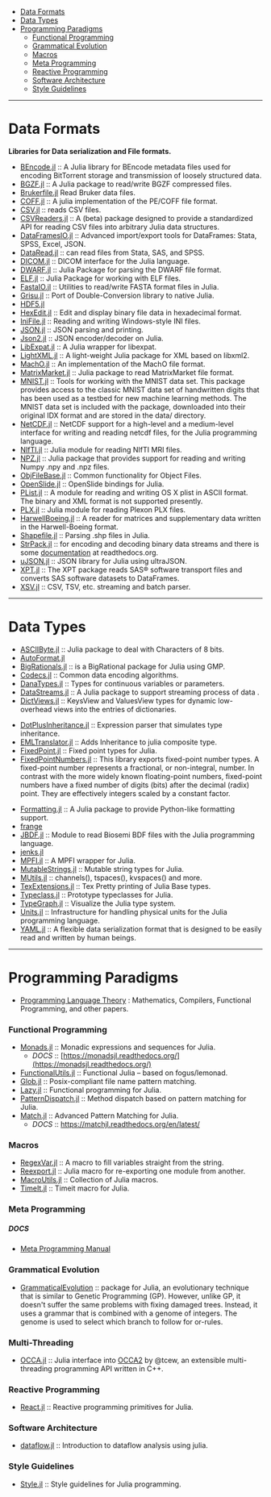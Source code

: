 - [Data Formats](#data-formats)
- [Data Types](#data-types)
- [Programming Paradigms](#programming-paradigms)
   - [Functional Programming](#functional-programming)
   - [Grammatical Evolution](#grammatical-evolution)
   - [Macros](#macros)
   - [Meta Programming](#meta-programming)
   - [Reactive Programming](#reactive-programming)
   - [Software Architecture](#software-architecture)
   - [Style Guidelines](#style-guidelines) 

----

# Data Formats
**Libraries for Data serialization and File formats.**
- [BEncode.jl](https://github.com/joshuamiller/BEncode.jl) :: A Julia library for BEncode metadata files used for encoding BitTorrent storage and transmission of loosely structured data.
- [BGZF.jl](https://github.com/kmsquire/BGZF.jl) :: A Julia package to read/write BGZF compressed files.
- [Brukerfile.jl](https://github.com/tknopp/Brukerfile.jwl)  Read Bruker data files.
- [COFF.jl](https://github.com/Keno/COFF.jl) :: A julia implementation of the PE/COFF file format.
- [CSV.jl](https://github.com/tanmaykm/CSV.jl) :: reads CSV files.
- [CSVReaders.jl](https://github.com/johnmyleswhite/CSVReaders.jl) :: A (beta) package designed to provide a standardized API for reading CSV files into arbitrary Julia data structures.
- [DataFramesIO.jl](https://github.com/johnmyleswhite/DataFramesIO.jl) :: Advanced import/export tools for DataFrames: Stata, SPSS, Excel, JSON.
- [DataRead.jl](https://github.com/WizardMac/DataRead.jl) :: can read files from Stata, SAS, and SPSS.
- [DICOM.jl](https://github.com/ihnorton/DICOM.jl) :: DICOM interface for the Julia language.
- [DWARF.jl](https://github.com/loladiro/DWARF.jl) :: Julia Package for parsing the DWARF file format.
- [ELF.jl](https://github.com/loladiro/ELF.jl) :: Julia Package for working with ELF files.
- [FastaIO.jl](https://github.com/carlobaldassi/FastaIO.jl) :: Utilities to read/write FASTA format files in Julia.
- [Grisu.jl](https://github.com/quinnj/Grisu.jl) :: Port of Double-Conversion library to native Julia.
- [HDF5.jl](https://github.com/timholy/HDF5.jl)
- [HexEdit.jl](https://github.com/templarlabs/HexEdit.jl) :: Edit and display binary file data in hexadecimal format.
- [IniFile.jl](https://github.com/JuliaLang/IniFile.jl) :: Reading and writing Windows-style INI files.
- [JSON.jl](https://github.com/JuliaLang/JSON.jl) :: JSON parsing and printing.
- [Json2.jl](https://github.com/ddolgi/Json2.jl)  :: JSON encoder/decoder on Julia. 
- [LibExpat.jl](https://github.com/amitmurthy/LibExpat.jl) :: A Julia wrapper for libexpat.
- [LightXML.jl](https://github.com/lindahua/LightXML.jl) :: A light-weight Julia package for XML based on libxml2.
- [MachO.jl](https://github.com/loladiro/MachO.jl) :: An implementation of the MachO file format.
- [MatrixMarket.jl](https://github.com/ViralBShah/MatrixMarket.jl) :: Julia package to read MatrixMarket file format.
- [MNIST.jl](https://github.com/johnmyleswhite/MNIST.jl) :: Tools for working with the MNIST data set. This package provides access to the classic MNIST data set of handwritten digits that has been used as a testbed for new machine learning methods. The MNIST data set is included with the package, downloaded into their original IDX format and are stored in the data/ directory.
- [NetCDF.jl](https://github.com/meggart/NetCDF.jl) :: NetCDF support for a high-level and a medium-level interface for writing and reading netcdf files, for the Julia programming language.
- [NIfTI.jl](https://github.com/simonster/NIfTI.jl) :: Julia module for reading NIfTI MRI files.
- [NPZ.jl](https://github.com/fhs/NPZ.jl) :: Julia package that provides support for reading and writing Numpy .npy and .npz files.
- [ObjFileBase.jl](https://github.com/Keno/ObjFileBase.jl) :: Common functionality for Object Files.
- [OpenSlide.jl](https://github.com/ihnorton/OpenSlide.jl) :: OpenSlide bindings for Julia.
- [PList.jl](https://github.com/ordovician/PList.jl) :: A module for reading and writing OS X plist in ASCII format. The binary and XML format is not supported presently.
- [PLX.jl](https://github.com/simonster/PLX.jl) :: Julia module for reading Plexon PLX files.
- [HarwellBoeing.jl](https://github.com/dpo/HarwellBoeing.jl) :: A reader for matrices and supplementary data written in the Harwell-Boeing format.
- [Shapefile.jl](https://github.com/loladiro/Shapefile.jl) :: Parsing .shp files in Julia.
- [StrPack.jl](https://github.com/pao/StrPack.jl) :: for encoding and decoding binary data streams and there is some [documentation](https://strpackjl.readthedocs.org/) at readthedocs.org.
- [uJSON.jl](https://github.com/samuelcolvin/uJSON.jl) :: JSON library for Julia using ultraJSON.
- [XPT.jl](https://github.com/lendle/XPT.jl) :: The XPT package reads SAS® software transport files and converts SAS software datasets to DataFrames.
- [XSV.jl](https://github.com/benhamner/XSV.jl) :: CSV, TSV, etc. streaming and batch parser.

----

# Data Types
- [ASCIIByte.jl](https://github.com/Elin-/ASCIIByte.jl) :: Julia package to deal with Characters of 8 bits.
- [AutoFormat.jl](https://github.com/yulijia/AutoFormat.jl)
- [BigRationals.jl](https://github.com/andrioni/BigRationals.jl) :: is a BigRational package for Julia using GMP.
- [Codecs.jl](https://github.com/dcjones/Codecs.jl) :: Common data encoding algorithms.
- [DanaTypes.jl](https://github.com/DANA-Laboratory/DanaTypes.jl) :: Types for continuous variables or parameters.
- [DataStreams.jl](https://github.com/lindahua/DataStreams.jl) :: A Julia package to support streaming process of data .
- [DictViews.jl](https://github.com/daviddelaat/DictViews.jl) :: KeysView and ValuesView types for dynamic low-overhead views into the entries of dictionaries.
+ [DotPlusInheritance.jl](https://github.com/DANA-Laboratory/DotPlusInheritance.jl) :: Expression parser that simulates type inheritance.
+ [EMLTranslator.jl](https://github.com/DANA-Laboratory/EMLTranslator.jl) :: Adds Inheritance to julia composite type.
+ [FixedPoint.jl](https://github.com/JeffBezanson/FixedPoint.jl) :: Fixed point types for Julia.
+ [FixedPointNumbers.jl](https://github.com/JeffBezanson/FixedPointNumbers.jl) :: This library exports fixed-point number types. A fixed-point number represents a fractional, or non-integral, number. In contrast with the more widely known floating-point numbers, fixed-point numbers have a fixed number of digits (bits) after the decimal (radix) point. They are effectively integers scaled by a constant factor.
- [Formatting.jl](https://github.com/lindahua/Formatting.jl) :: A Julia package to provide Python-like formatting support.
- [frange](https://github.com/StefanKarpinski/frange)
- [JBDF.jl](https://github.com/sam81/JBDF.jl) :: Module to read Biosemi BDF files with the Julia programming language.
- [jenks.jl](https://github.com/scw/jenks.jl)
- [MPFI.jl](https://github.com/andrioni/MPFI.jl) :: A MPFI wrapper for Julia.
- [MutableStrings.jl](https://github.com/tanmaykm/MutableStrings.jl) :: Mutable string types for Julia.
- [MUtils.jl](https://github.com/amitmurthy/MUtils.jl) :: channels(), tspaces(), kvspaces() and more.
- [TexExtensions.jl](https://github.com/Keno/TexExtensions.jl) :: Tex Pretty printing of Julia Base types.
- [Typeclass.jl](https://github.com/jasonmorton/Typeclass.jl) :: Prototype typeclasses for Julia.
- [TypeGraph.jl](https://github.com/johnmyleswhite/TypeGraph.jl) :: Visualize the Julia type system.
- [Units.jl](https://github.com/timholy/Units.jl) :: Infrastructure for handling physical units for the Julia programming language.
- [YAML.jl](https://github.com/dcjones/YAML.jl) :: A flexible data serialization format that is designed to be easily read and written by human beings.

----

# Programming Paradigms

+ [Programming Language Theory](https://github.com/steshaw/plt-study) : Mathematics, Compilers, Functional Programming, and other papers.

### Functional Programming 
+ [Monads.jl](https://github.com/pao/Monads.jl) :: Monadic expressions and sequences for Julia.
   * _DOCS_ :: [https://monadsjl.readthedocs.org/](https://monadsjl.readthedocs.org/)
+ [FunctionalUtils.jl](https://github.com/zachallaun/FunctionalUtils.jl) :: Functional Julia – based on fogus/lemonad.
+ [Glob.jl](https://github.com/vtjnash/Glob.jl) :: Posix-compliant file name pattern matching.
+ [Lazy.jl](https://github.com/one-more-minute/Lazy.jl) :: Functional programming for Julia.
+ [PatternDispatch.jl](https://github.com/toivoh/PatternDispatch.jl) :: Method dispatch based on pattern matching for Julia.
+ [Match.jl](https://github.com/kmsquire/Match.jl) :: Advanced Pattern Matching for Julia.
   + _DOCS_ :: https://matchjl.readthedocs.org/en/latest/

### Macros
+ [RegexVar.jl](https://github.com/o-jasper/RegexVar.jl) :: A macro to fill variables straight from the string.
+ [Reexport.jl](https://github.com/simonster/Reexport.jl) :: Julia macro for re-exporting one module from another.
+ [MacroUtils.jl](https://github.com/carlobaldassi/MacroUtils.jl) :: Collection of Julia macros.
+ [TimeIt.jl](https://github.com/kbarbary/TimeIt.jl) :: Timeit macro for Julia.


### Meta Programming
##### DOCS
+ [Meta Programming Manual](http://docs.julialang.org/en/latest/manual/metaprogramming/)

### Grammatical Evolution
+ [GrammaticalEvolution](https://github.com/abeschneider/GrammaticalEvolution) :: package for Julia, an evolutionary technique that is similar to Genetic Programming (GP). However, unlike GP, it doesn't suffer the same problems with fixing damaged trees. Instead, it uses a grammar that is combined with a genome of integers. The genome is used to select which branch to follow for or-rules.

### Multi-Threading
+ [OCCA.jl](https://github.com/ReidAtcheson/OCCA.jl) :: Julia interface into [OCCA2](https://github.com/tcew/OCCA2) by @tcew, an extensible multi-threading programming API written in C++.

### Reactive Programming
+ [React.jl](https://github.com/shashi/React.jl) :: Reactive programming primitives for Julia.

### Software Architecture
+ [dataflow.jl](https://github.com/JeffBezanson/dataflow.jl) :: Introduction to dataflow analysis using julia.

### Style Guidelines 
+ [Style.jl](https://github.com/johnmyleswhite/Style.jl) :: Style guidelines for Julia programming.

